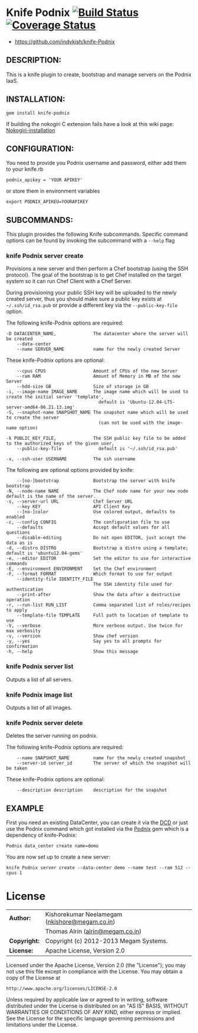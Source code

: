 # Knife Podnix [![Build Status](https://travis-ci.org/indykish/knife-podnix.png?branch=master)](https://travis-ci.org/Podnix/knife-Podnix) [![Coverage Status](https://coveralls.io/repos/Podnix/knife-Podnix/badge.png)](https://coveralls.io/r/Podnix/knife-podnix)

* https://github.com/indykish/knife-Podnix

## DESCRIPTION:

This is a knife plugin to create, bootstrap and manage servers on the Podnix IaaS.

## INSTALLATION:

    gem install knife-podnix

If building the nokogiri C extension fails have a look at this wiki page: [Nokogiri-installation](https://github.com/Podnix/knife-Podnix/wiki/Nokogiri-installation)


## CONFIGURATION:

You need to provide you Podnix username and password, either add them to your knife.rb

    podnix_apikey = 'YOUR APIKEY'

or store them in environment variables

    export PODNIX_APIKEU=YOURAPIKEY


## SUBCOMMANDS:

This plugin provides the following Knife subcommands. Specific command options can be found by invoking the subcommand with a ``--help`` flag

### knife Podnix server create

Provisions a new server and then perform a Chef bootstrap (using the SSH protocol). The goal of the bootstrap is to get Chef installed
on the target system so it can run Chef Client with a Chef Server.

During provisioning your public SSH key will be uploaded to the newly created server, thus you should make sure a public key exists at `~/.ssh/id_rsa.pub` or provide a different key via the `--public-key-file` option.

The following knife-Podnix options are required:

    -D DATACENTER_NAME,              The datacenter where the server will be created
        --data-center
        --name SERVER_NAME           name for the newly created Server

These knife-Podnix options are optional:

        --cpus CPUS                  Amount of CPUs of the new Server
        --ram RAM                    Amount of Memory in MB of the new Server
        --hdd-size GB                Size of storage in GB
    -i, --image-name IMAGE_NAME      The image name which will be used to create the initial server 'template',
                                       default is 'Ubuntu-12.04-LTS-server-amd64-06.21.13.img'
    -S, --snaphot-name SNAPSHOT_NAME The snapshot name which will be used to create the server
                                       (can not be used with the image-name option)

    -k PUBLIC_KEY_FILE,              The SSH public key file to be added to the authorized_keys of the given user,
        --public-key-file              default is '~/.ssh/id_rsa.pub'

    -x, --ssh-user USERNAME          The ssh username

The following are optional options provided by knife:

        --[no-]bootstrap             Bootstrap the server with knife bootstrap
    -N, --node-name NAME             The Chef node name for your new node default is the name of the server.
    -s, --server-url URL             Chef Server URL
        --key KEY                    API Client Key
        --[no-]color                 Use colored output, defaults to enabled
    -c, --config CONFIG              The configuration file to use
        --defaults                   Accept default values for all questions
        --disable-editing            Do not open EDITOR, just accept the data as is
    -d, --distro DISTRO              Bootstrap a distro using a template; default is 'ubuntu12.04-gems'
    -e, --editor EDITOR              Set the editor to use for interactive commands
    -E, --environment ENVIRONMENT    Set the Chef environment
    -F, --format FORMAT              Which format to use for output
        --identity-file IDENTITY_FILE
                                     The SSH identity file used for authentication
        --print-after                Show the data after a destructive operation
    -r, --run-list RUN_LIST          Comma separated list of roles/recipes to apply
        --template-file TEMPLATE     Full path to location of template to use
    -V, --verbose                    More verbose output. Use twice for max verbosity
    -v, --version                    Show chef version
    -y, --yes                        Say yes to all prompts for confirmation
    -h, --help                       Show this message


### knife Podnix server list

Outputs a list of all servers.

### knife Podnix image list

Outputs a list of all images.

### knife Podnix server delete

Deletes the server running on podnix.

The following knife-Podnix options are required:

        --name SNAPSHOT_NAME         name for the newly created snapshot
        --server-id server_id        The server of which the snapshot will be taken

These knife-Podnix options are optional:

        --description description    description for the snapshot


## EXAMPLE

First you need an existing DataCenter, you can create it via the [DCD](https://my.Podnix.com/dashboard/dcd/) or just use the Podnix command which got installed via the [Podnix](https://github.com/dsander/Podnix) gem which is a dependency of knife-Podnix:

    Podnix data_center create name=demo

You are now set up to create a new server:

    knife Podnix server create --data-center demo --name test --ram 512 --cpus 1



# License

|                      |                                          |
|:---------------------|:-----------------------------------------|
| **Author:**          | Kishorekumar Neelamegam (<nkishore@megam.co.in>)
|                      | Thomas Alrin (<alrin@megam.co.in>)
| **Copyright:**       | Copyright (c) 2012-2013 Megam Systems.
| **License:**         | Apache License, Version 2.0

Licensed under the Apache License, Version 2.0 (the "License");
you may not use this file except in compliance with the License.
You may obtain a copy of the License at

    http://www.apache.org/licenses/LICENSE-2.0

Unless required by applicable law or agreed to in writing, software
distributed under the License is distributed on an "AS IS" BASIS,
WITHOUT WARRANTIES OR CONDITIONS OF ANY KIND, either express or implied.
See the License for the specific language governing permissions and
limitations under the License.